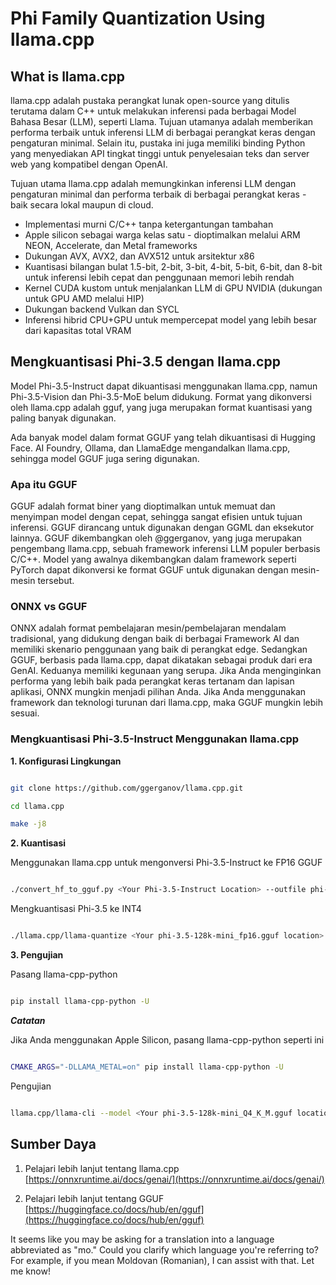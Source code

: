 # **Phi Family Quantization Using llama.cpp**

## **What is llama.cpp**

llama.cpp adalah pustaka perangkat lunak open-source yang ditulis terutama dalam C++ untuk melakukan inferensi pada berbagai Model Bahasa Besar (LLM), seperti Llama. Tujuan utamanya adalah memberikan performa terbaik untuk inferensi LLM di berbagai perangkat keras dengan pengaturan minimal. Selain itu, pustaka ini juga memiliki binding Python yang menyediakan API tingkat tinggi untuk penyelesaian teks dan server web yang kompatibel dengan OpenAI.

Tujuan utama llama.cpp adalah memungkinkan inferensi LLM dengan pengaturan minimal dan performa terbaik di berbagai perangkat keras - baik secara lokal maupun di cloud.

- Implementasi murni C/C++ tanpa ketergantungan tambahan
- Apple silicon sebagai warga kelas satu - dioptimalkan melalui ARM NEON, Accelerate, dan Metal frameworks
- Dukungan AVX, AVX2, dan AVX512 untuk arsitektur x86
- Kuantisasi bilangan bulat 1.5-bit, 2-bit, 3-bit, 4-bit, 5-bit, 6-bit, dan 8-bit untuk inferensi lebih cepat dan penggunaan memori lebih rendah
- Kernel CUDA kustom untuk menjalankan LLM di GPU NVIDIA (dukungan untuk GPU AMD melalui HIP)
- Dukungan backend Vulkan dan SYCL
- Inferensi hibrid CPU+GPU untuk mempercepat model yang lebih besar dari kapasitas total VRAM

## **Mengkuantisasi Phi-3.5 dengan llama.cpp**

Model Phi-3.5-Instruct dapat dikuantisasi menggunakan llama.cpp, namun Phi-3.5-Vision dan Phi-3.5-MoE belum didukung. Format yang dikonversi oleh llama.cpp adalah gguf, yang juga merupakan format kuantisasi yang paling banyak digunakan.

Ada banyak model dalam format GGUF yang telah dikuantisasi di Hugging Face. AI Foundry, Ollama, dan LlamaEdge mengandalkan llama.cpp, sehingga model GGUF juga sering digunakan.

### **Apa itu GGUF**

GGUF adalah format biner yang dioptimalkan untuk memuat dan menyimpan model dengan cepat, sehingga sangat efisien untuk tujuan inferensi. GGUF dirancang untuk digunakan dengan GGML dan eksekutor lainnya. GGUF dikembangkan oleh @ggerganov, yang juga merupakan pengembang llama.cpp, sebuah framework inferensi LLM populer berbasis C/C++. Model yang awalnya dikembangkan dalam framework seperti PyTorch dapat dikonversi ke format GGUF untuk digunakan dengan mesin-mesin tersebut.

### **ONNX vs GGUF**

ONNX adalah format pembelajaran mesin/pembelajaran mendalam tradisional, yang didukung dengan baik di berbagai Framework AI dan memiliki skenario penggunaan yang baik di perangkat edge. Sedangkan GGUF, berbasis pada llama.cpp, dapat dikatakan sebagai produk dari era GenAI. Keduanya memiliki kegunaan yang serupa. Jika Anda menginginkan performa yang lebih baik pada perangkat keras tertanam dan lapisan aplikasi, ONNX mungkin menjadi pilihan Anda. Jika Anda menggunakan framework dan teknologi turunan dari llama.cpp, maka GGUF mungkin lebih sesuai.

### **Mengkuantisasi Phi-3.5-Instruct Menggunakan llama.cpp**

**1. Konfigurasi Lingkungan**


```bash

git clone https://github.com/ggerganov/llama.cpp.git

cd llama.cpp

make -j8

```


**2. Kuantisasi**

Menggunakan llama.cpp untuk mengonversi Phi-3.5-Instruct ke FP16 GGUF


```bash

./convert_hf_to_gguf.py <Your Phi-3.5-Instruct Location> --outfile phi-3.5-128k-mini_fp16.gguf

```

Mengkuantisasi Phi-3.5 ke INT4


```bash

./llama.cpp/llama-quantize <Your phi-3.5-128k-mini_fp16.gguf location> ./gguf/phi-3.5-128k-mini_Q4_K_M.gguf Q4_K_M

```


**3. Pengujian**

Pasang llama-cpp-python


```bash

pip install llama-cpp-python -U

```

***Catatan*** 

Jika Anda menggunakan Apple Silicon, pasang llama-cpp-python seperti ini


```bash

CMAKE_ARGS="-DLLAMA_METAL=on" pip install llama-cpp-python -U

```

Pengujian 


```bash

llama.cpp/llama-cli --model <Your phi-3.5-128k-mini_Q4_K_M.gguf location> --prompt "<|user|>\nCan you introduce .NET<|end|>\n<|assistant|>\n"  --gpu-layers 10

```



## **Sumber Daya**

1. Pelajari lebih lanjut tentang llama.cpp [https://onnxruntime.ai/docs/genai/](https://onnxruntime.ai/docs/genai/)

2. Pelajari lebih lanjut tentang GGUF [https://huggingface.co/docs/hub/en/gguf](https://huggingface.co/docs/hub/en/gguf)

It seems like you may be asking for a translation into a language abbreviated as "mo." Could you clarify which language you're referring to? For example, if you mean Moldovan (Romanian), I can assist with that. Let me know!